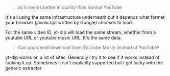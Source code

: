 > as it seems better in quality than normal YouTube

It's all using the same infrastructure underneath but it depends what format your browser (javascript written by Google) chooses to load. 

For the same video ID, yt-dlp will load the same stream, whether from a youtube URL or youtube music URL. It's the same data.

> Can youtubedl download from YouTube Music instead of YouTube?

yt-dlp works on a lot of sites. Generally I try it to see if it works instead of looking it up. Sometimes it isn't explicitly supported but I get lucky with the generic extractor
